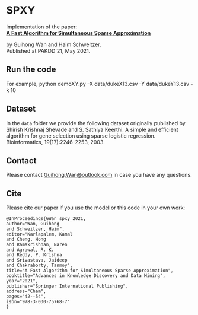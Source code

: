 # SPXY

Implementation of the paper:   
**[A Fast Algorithm for Simultaneous Sparse Approximation](https://link.springer.com/chapter/10.1007/978-3-030-75768-7_4)**

by Guihong Wan and Haim Schweitzer.  
Published at PAKDD'21, May 2021.

## Run the code
For example, python demoXY.py -X data/dukeX13.csv -Y data/dukeY13.csv -k 10

## Dataset
In the `data` folder we provide the following dataset originally published by
Shirish Krishnaj Shevade and S. Sathiya Keerthi. 
A simple and efficient algorithm for gene selection using sparse logistic regression. 
Bioinformatics, 19(17):2246-2253, 2003. 

## Contact
Please contact Guihong.Wan@outlook.com in case you have any questions.

## Cite
Please cite our paper if you use the model or this code in your own work:

```
@InProceedings{GWan_spxy_2021,
author="Wan, Guihong
and Schweitzer, Haim",
editor="Karlapalem, Kamal
and Cheng, Hong
and Ramakrishnan, Naren
and Agrawal, R. K.
and Reddy, P. Krishna
and Srivastava, Jaideep
and Chakraborty, Tanmoy",
title="A Fast Algorithm for Simultaneous Sparse Approximation",
booktitle="Advances in Knowledge Discovery and Data Mining",
year="2021",
publisher="Springer International Publishing",
address="Cham",
pages="42--54",
isbn="978-3-030-75768-7"
}
```
